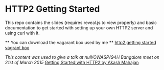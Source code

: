 # HTTP2 Getting Started 
This repo contains the slides (requires reveal.js to view properly) and basic documentation to get started with setting up your own HTTP2 server 
and using curl with it.

** You can download the vagarant box used by me ** 
[http2 getting started vagrant box](https://www.dropbox.com/s/l4d5vnzlejz5mqo/http2-gettingstarted.box?dl=0)

*This content was used to give a talk at null/OWASP/G4H Bangalore meet on 21st of March 2015* 
[Getting Started with HTTP2 by Akash Mahajan](http://swachalit.null.co.in/event_sessions/294-getting-started-with-http2)
